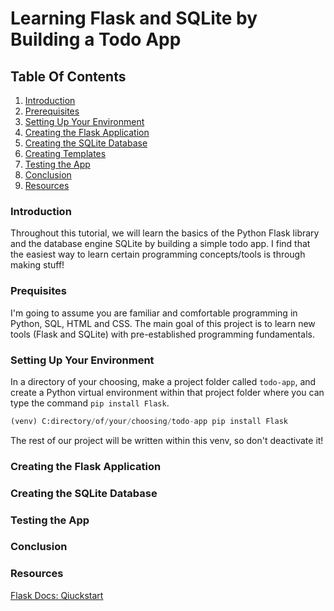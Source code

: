 # Learning Flask and SQLite by Building a Todo App

## Table Of Contents

1. [Introduction](#introduction)
2. [Prerequisites](#prerequisites)
3. [Setting Up Your Environment](#setting-up-your-environment)
4. [Creating the Flask Application](#creating-the-flask-application)
5. [Creating the SQLite Database](#creating-the-sqlite-database)
7. [Creating Templates](#creating-the-templates)
8. [Testing the App](#testing-the-app)
9. [Conclusion](#conclusion)
10. [Resources](#resources)

### Introduction

Throughout this tutorial, we will learn the basics of the Python Flask library and the database engine SQLite by building a simple todo app. I find that the easiest way to learn certain programming concepts/tools is through making stuff!

### Prequisites
I'm going to assume you are familiar and comfortable programming in Python, SQL, HTML and CSS. The main goal of this project is to learn new tools (Flask and SQLite) with pre-established programming fundamentals.

### Setting Up Your Environment

In a directory of your choosing, make a project folder called `todo-app`, and create a Python virtual environment within that project folder where you can type the command `pip install Flask`.

```python
(venv) C:directory/of/your/choosing/todo-app pip install Flask 
```
The rest of our project will be written within this venv, so don't deactivate it!  

### Creating the Flask Application

### Creating the SQLite Database

### Testing the App

### Conclusion

### Resources
[Flask Docs: Qiuckstart](https://flask.palletsprojects.com/en/3.0.x/quickstart/)